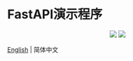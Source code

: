 # FastAPI演示程序

<p align="center">
    <a href="https://github.com/wwfyde/demo-fastapi/pulse" alt="Activity">
        <img src="https://img.shields.io/github/commit-activity/m/wwfyde/demo-fastapi" /></a>
    <a href="https://github.com/fastapi/fastapi" alt="fastapi">
        <img src="https://img.shields.io/badge/python-fastapi-g?logo=python" /></a>
</p>


[English](README.md) | 简体中文

